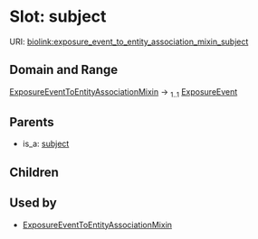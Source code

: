 
# Slot: subject




URI: [biolink:exposure_event_to_entity_association_mixin_subject](https://w3id.org/biolink/vocab/exposure_event_to_entity_association_mixin_subject)


## Domain and Range

[ExposureEventToEntityAssociationMixin](ExposureEventToEntityAssociationMixin.md) &#8594;  <sub>1..1</sub> [ExposureEvent](ExposureEvent.md)

## Parents

 *  is_a: [subject](subject.md)

## Children


## Used by

 * [ExposureEventToEntityAssociationMixin](ExposureEventToEntityAssociationMixin.md)
